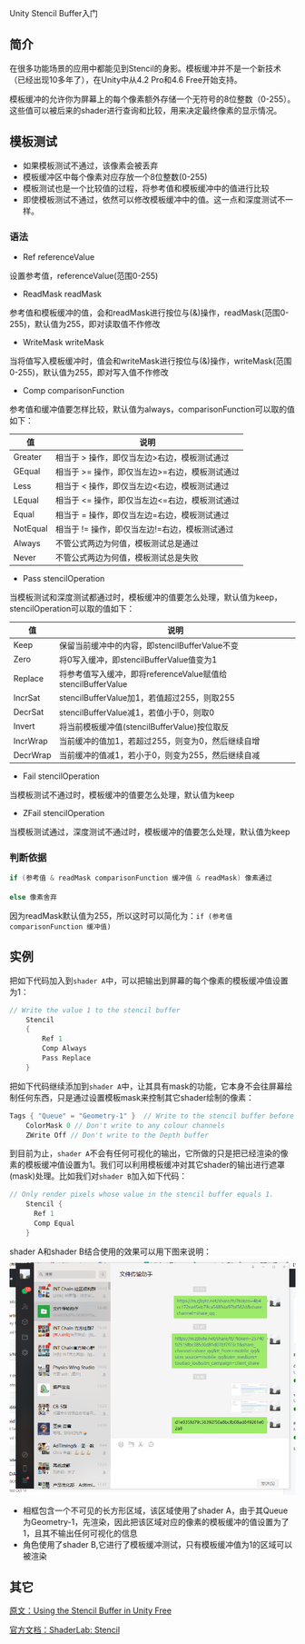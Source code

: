 Unity Stencil Buffer入门


## 简介

在很多功能场景的应用中都能见到Stencil的身影。模板缓冲并不是一个新技术（已经出现10多年了），在Unity中从4.2 Pro和4.6 Free开始支持。

模板缓冲的允许你为屏幕上的每个像素额外存储一个无符号的8位整数（0-255）。这些值可以被后来的shader进行查询和比较，用来决定最终像素的显示情况。

## 模板测试
- 如果模板测试不通过，该像素会被丢弃
- 模板缓冲区中每个像素对应存放一个8位整数(0-255)
- 模板测试也是一个比较值的过程，将参考值和模板缓冲中的值进行比较
- 即使模板测试不通过，依然可以修改模板缓冲中的值。这一点和深度测试不一样。

### 语法
- Ref referenceValue

设置参考值，referenceValue(范围0-255)
- ReadMask readMask

参考值和模板缓冲的值，会和readMask进行按位与(&)操作，readMask(范围0-255)，默认值为255，即对读取值不作修改
- WriteMask writeMask

当将值写入模板缓冲时，值会和writeMask进行按位与(&)操作，writeMask(范围0-255)，默认值为255，即对写入值不作修改
- Comp comparisonFunction

参考值和缓冲值要怎样比较，默认值为always，comparisonFunction可以取的值如下：

|  值   | 说明  |
|  ----  | ----  |
|  Greater  | 相当于 > 操作，即仅当左边>右边，模板测试通过  |
|  GEqual  | 相当于 >= 操作，即仅当左边>=右边，模板测试通过  |
|  Less  | 相当于 < 操作，即仅当左边<右边，模板测试通过  |
|  LEqual  | 相当于 <= 操作，即仅当左边<=右边，模板测试通过  |
|  Equal  | 相当于 = 操作，即仅当左边=右边，模板测试通过  |
|  NotEqual  | 相当于 != 操作，即仅当左边!=右边，模板测试通过  |
|  Always  | 不管公式两边为何值，模板测试总是通过  |
|  Never  | 不管公式两边为何值，模板测试总是失败  |

- Pass stencilOperation

当模板测试和深度测试都通过时，模板缓冲的值要怎么处理，默认值为keep，stencilOperation可以取的值如下：

|  值   | 说明  |
|  ----  | ----  |
|  Keep  | 保留当前缓冲中的内容，即stencilBufferValue不变  |
|  Zero  | 将0写入缓冲，即stencilBufferValue值变为1  |
|  Replace  | 将参考值写入缓冲，即将referenceValue赋值给stencilBufferValue  |
|  IncrSat  | stencilBufferValue加1，若值超过255，则取255  |
|  DecrSat  | stencilBufferValue减1，若值小于0，则取0  |
|  Invert  | 将当前模板缓冲值(stencilBufferValue)按位取反  |
|  IncrWrap  | 当前缓冲的值加1，若超过255，则变为0，然后继续自增  |
|  DecrWrap  | 当前缓冲的值减1，若小于0，则变为255，然后继续自减  |

- Fail stencilOperation

当模板测试不通过时，模板缓冲的值要怎么处理，默认值为keep

- ZFail stencilOperation

当模板测试通过，深度测试不通过时，模板缓冲的值要怎么处理，默认值为keep


### 判断依据
```csharp
if (参考值 & readMask comparisonFunction 缓冲值 & readMask) 像素通过

else 像素舍弃
```

因为readMask默认值为255，所以这时可以简化为：``if (参考值 comparisonFunction 缓冲值)``


## 实例
把如下代码加入到``shader A``中，可以把输出到屏幕的每个像素的模板缓冲值设置为1：
```c
// Write the value 1 to the stencil buffer
	Stencil
	{
		Ref 1
		Comp Always
		Pass Replace
	}
```

把如下代码继续添加到``shader A``中，让其具有mask的功能，它本身不会往屏幕绘制任何东西，只是通过设置模板mask来控制其它shader绘制的像素：
```c
Tags { "Queue" = "Geometry-1" }  // Write to the stencil buffer before drawing any geometry to the screen
    ColorMask 0 // Don't write to any colour channels
    ZWrite Off // Don't write to the Depth buffer
```

到目前为止，``shader A``不会有任何可视化的输出，它所做的只是把已经渲染的像素的模板缓冲值设置为1。我们可以利用模板缓冲对其它shader的输出进行遮罩(mask)处理。比如我们对``shader B``加入如下代码：
```c
// Only render pixels whose value in the stencil buffer equals 1.
    Stencil {
      Ref 1
      Comp Equal
    }
```

shader A和shader B结合使用的效果可以用下图来说明：
![](https://raw.githubusercontent.com/iningwei/SelfPictureHost/master/Blog/20201014164430.png)

- 相框包含一个不可见的长方形区域，该区域使用了shader A，由于其Queue为Geometry-1，先渲染，因此把该区域对应的像素的模板缓冲的值设置为了1，且其不输出任何可视化的信息
- 角色使用了shader B,它进行了模板缓冲测试，只有模板缓冲值为1的区域可以被渲染


## 其它
[原文：Using the Stencil Buffer in Unity Free](https://alastaira.wordpress.com/2014/12/27/using-the-stencil-buffer-in-unity-free/?utm_source=tuicool&utm_medium=referral)

[官方文档：ShaderLab: Stencil](https://docs.unity3d.com/Manual/SL-Stencil.html)